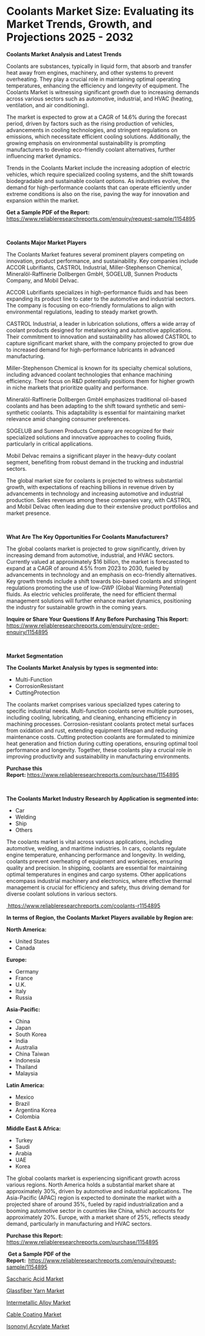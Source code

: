 <p><h1>Coolants Market Size: Evaluating its Market Trends, Growth, and Projections 2025 - 2032</h1></p><p><strong>Coolants Market Analysis and Latest Trends</strong></p>
<p><p>Coolants are substances, typically in liquid form, that absorb and transfer heat away from engines, machinery, and other systems to prevent overheating. They play a crucial role in maintaining optimal operating temperatures, enhancing the efficiency and longevity of equipment. The Coolants Market is witnessing significant growth due to increasing demands across various sectors such as automotive, industrial, and HVAC (heating, ventilation, and air conditioning).</p><p>The market is expected to grow at a CAGR of 14.6% during the forecast period, driven by factors such as the rising production of vehicles, advancements in cooling technologies, and stringent regulations on emissions, which necessitate efficient cooling solutions. Additionally, the growing emphasis on environmental sustainability is prompting manufacturers to develop eco-friendly coolant alternatives, further influencing market dynamics. </p><p>Trends in the Coolants Market include the increasing adoption of electric vehicles, which require specialized cooling systems, and the shift towards biodegradable and sustainable coolant options. As industries evolve, the demand for high-performance coolants that can operate efficiently under extreme conditions is also on the rise, paving the way for innovation and expansion within the market.</p></p>
<p><strong>Get a Sample PDF of the Report:&nbsp;</strong> <a href="https://www.reliableresearchreports.com/enquiry/request-sample/1154895?utm_campaign=11&utm_medium=2&utm_source=Github&utm_content=ia&utm_term=31032025&utm_id=coolants">https://www.reliableresearchreports.com/enquiry/request-sample/1154895</a></p>
<p>&nbsp;</p>
<p><strong>Coolants Major Market Players</strong></p>
<p><p>The Coolants Market features several prominent players competing on innovation, product performance, and sustainability. Key companies include ACCOR Lubrifiants, CASTROL Industrial, Miller-Stephenson Chemical, Mineralöl-Raffinerie Dollbergen GmbH, SOGELUB, Sunnen Products Company, and Mobil Delvac.</p><p>ACCOR Lubrifiants specializes in high-performance fluids and has been expanding its product line to cater to the automotive and industrial sectors. The company is focusing on eco-friendly formulations to align with environmental regulations, leading to steady market growth.</p><p>CASTROL Industrial, a leader in lubrication solutions, offers a wide array of coolant products designed for metalworking and automotive applications. Their commitment to innovation and sustainability has allowed CASTROL to capture significant market share, with the company projected to grow due to increased demand for high-performance lubricants in advanced manufacturing.</p><p>Miller-Stephenson Chemical is known for its specialty chemical solutions, including advanced coolant technologies that enhance machining efficiency. Their focus on R&D potentially positions them for higher growth in niche markets that prioritize quality and performance.</p><p>Mineralöl-Raffinerie Dollbergen GmbH emphasizes traditional oil-based coolants and has been adapting to the shift toward synthetic and semi-synthetic coolants. This adaptability is essential for maintaining market relevance amid changing consumer preferences.</p><p>SOGELUB and Sunnen Products Company are recognized for their specialized solutions and innovative approaches to cooling fluids, particularly in critical applications.</p><p>Mobil Delvac remains a significant player in the heavy-duty coolant segment, benefiting from robust demand in the trucking and industrial sectors.</p><p>The global market size for coolants is projected to witness substantial growth, with expectations of reaching billions in revenue driven by advancements in technology and increasing automotive and industrial production. Sales revenues among these companies vary, with CASTROL and Mobil Delvac often leading due to their extensive product portfolios and market presence.</p></p>
<p>&nbsp;</p>
<p><strong>What Are The Key Opportunities For Coolants Manufacturers?</strong></p>
<p><p>The global coolants market is projected to grow significantly, driven by increasing demand from automotive, industrial, and HVAC sectors. Currently valued at approximately $16 billion, the market is forecasted to expand at a CAGR of around 4.5% from 2023 to 2030, fueled by advancements in technology and an emphasis on eco-friendly alternatives. Key growth trends include a shift towards bio-based coolants and stringent regulations promoting the use of low-GWP (Global Warming Potential) fluids. As electric vehicles proliferate, the need for efficient thermal management solutions will further enhance market dynamics, positioning the industry for sustainable growth in the coming years.</p></p>
<p><strong>Inquire or Share Your Questions If Any Before Purchasing This Report:</strong> <a href="https://www.reliableresearchreports.com/enquiry/pre-order-enquiry/1154895?utm_campaign=11&utm_medium=2&utm_source=Github&utm_content=ia&utm_term=31032025&utm_id=coolants">https://www.reliableresearchreports.com/enquiry/pre-order-enquiry/1154895</a></p>
<p>&nbsp;</p>
<p><strong>Market Segmentation</strong></p>
<p><strong>The Coolants Market Analysis by types is segmented into:</strong></p>
<p><ul><li>Multi-Function</li><li>CorrosionResistant</li><li>CuttingProtection</li></ul></p>
<p><p>The coolants market comprises various specialized types catering to specific industrial needs. Multi-function coolants serve multiple purposes, including cooling, lubricating, and cleaning, enhancing efficiency in machining processes. Corrosion-resistant coolants protect metal surfaces from oxidation and rust, extending equipment lifespan and reducing maintenance costs. Cutting protection coolants are formulated to minimize heat generation and friction during cutting operations, ensuring optimal tool performance and longevity. Together, these coolants play a crucial role in improving productivity and sustainability in manufacturing environments.</p></p>
<p><strong>Purchase this Report:&nbsp;</strong><a href="https://www.reliableresearchreports.com/purchase/1154895?utm_campaign=11&utm_medium=2&utm_source=Github&utm_content=ia&utm_term=31032025&utm_id=coolants">https://www.reliableresearchreports.com/purchase/1154895</a></p>
<p>&nbsp;</p>
<p><strong>The Coolants Market Industry Research by Application is segmented into:</strong></p>
<p><ul><li>Car</li><li>Welding</li><li>Ship</li><li>Others</li></ul></p>
<p><p>The coolants market is vital across various applications, including automotive, welding, and maritime industries. In cars, coolants regulate engine temperature, enhancing performance and longevity. In welding, coolants prevent overheating of equipment and workpieces, ensuring quality and precision. In shipping, coolants are essential for maintaining optimal temperatures in engines and cargo systems. Other applications encompass industrial machinery and electronics, where effective thermal management is crucial for efficiency and safety, thus driving demand for diverse coolant solutions in various sectors.</p></p>
<p><a href="https://www.reliableresearchreports.com/coolants-r1154895?utm_campaign=11&utm_medium=2&utm_source=Github&utm_content=ia&utm_term=31032025&utm_id=coolants">&nbsp;https://www.reliableresearchreports.com/coolants-r1154895</a></p>
<p><strong>In terms of Region, the Coolants Market Players available by Region are:</strong></p>
<p>
    <p> <strong> North America: </strong>
        <ul>
            <li>United States</li>
            <li>Canada</li>
        </ul>
        </p> 
    <p> <strong> Europe: </strong>
        <ul>
            <li>Germany</li>
            <li>France</li>
            <li>U.K.</li>
            <li>Italy</li>
            <li>Russia</li>
        </ul>
        </p> 
    <p> <strong> Asia-Pacific: </strong>
        <ul>
            <li>China</li>
            <li>Japan</li>
            <li>South Korea</li>
            <li>India</li>
            <li>Australia</li>
            <li>China Taiwan</li>
            <li>Indonesia</li>
            <li>Thailand</li>
            <li>Malaysia</li>
        </ul>
        </p> 
    <p> <strong> Latin America: </strong>
        <ul>
            <li>Mexico</li>
            <li>Brazil</li>
            <li>Argentina Korea</li>
            <li>Colombia</li>
        </ul>
        </p> 
    <p> <strong> Middle East & Africa: </strong>
        <ul>
            <li>Turkey</li>
            <li>Saudi</li>
            <li>Arabia</li>
            <li>UAE</li>
            <li>Korea</li>
        </ul>
    </p>
    </p>
<p><p>The global coolants market is experiencing significant growth across various regions. North America holds a substantial market share at approximately 30%, driven by automotive and industrial applications. The Asia-Pacific (APAC) region is expected to dominate the market with a projected share of around 35%, fueled by rapid industrialization and a booming automotive sector in countries like China, which accounts for approximately 20%. Europe, with a market share of 25%, reflects steady demand, particularly in manufacturing and HVAC sectors.</p></p>
<p><strong>Purchase this Report: </strong><a href="https://www.reliableresearchreports.com/purchase/1154895?utm_campaign=11&utm_medium=2&utm_source=Github&utm_content=ia&utm_term=31032025&utm_id=coolants">https://www.reliableresearchreports.com/purchase/1154895</a></p>
<p>&nbsp;<strong>Get a Sample PDF of the Report:&nbsp;&nbsp;</strong><a href="https://www.reliableresearchreports.com/enquiry/request-sample/1154895?utm_campaign=11&utm_medium=2&utm_source=Github&utm_content=ia&utm_term=31032025&utm_id=coolants">https://www.reliableresearchreports.com/enquiry/request-sample/1154895</a></p>
<p><strong></strong></p>
<p><p><a href="https://github.com/lamlebienz7j/Market-Research-Report-List-1/blob/main/saccharic-acid-market.md?utm_campaign=11&utm_medium=2&utm_source=Github&utm_content=ia&utm_term=31032025&utm_id=coolants">Saccharic Acid Market</a></p><p><a href="https://github.com/zappasuccofz/Market-Research-Report-List-1/blob/main/glassfiber-yarn-market.md?utm_campaign=11&utm_medium=2&utm_source=Github&utm_content=ia&utm_term=31032025&utm_id=coolants">Glassfiber Yarn Market</a></p><p><a href="https://github.com/lanuskarnajc/Market-Research-Report-List-1/blob/main/intermetallic-alloy-market.md?utm_campaign=11&utm_medium=2&utm_source=Github&utm_content=ia&utm_term=31032025&utm_id=coolants">Intermetallic Alloy Market</a></p><p><a href="https://github.com/popoialraih3/Market-Research-Report-List-1/blob/main/cable-coating-market.md?utm_campaign=11&utm_medium=2&utm_source=Github&utm_content=ia&utm_term=31032025&utm_id=coolants">Cable Coating Market</a></p><p><a href="https://github.com/sanokdagada01/Market-Research-Report-List-1/blob/main/isononyl-acrylate-market.md?utm_campaign=11&utm_medium=2&utm_source=Github&utm_content=ia&utm_term=31032025&utm_id=coolants">Isononyl Acrylate Market</a></p></p>